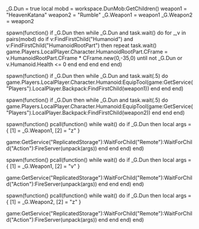 _G.Dun = true
local mobd = workspace.DunMob:GetChildren()
weapon1 = "HeavenKatana"
weapon2 = "Rumble"
_G.Weapon1 = weapon1
_G.Weapon2 = weapon2




spawn(function()
    if _G.Dun then
        while _G.Dun and task.wait() do
            for _,v in pairs(mobd) do
            if v:FindFirstChild("Humanoid") and v:FindFirstChild("HumanoidRootPart") then
                  repeat 
                      task.wait()
                        game.Players.LocalPlayer.Character.HumanoidRootPart.CFrame = v.HumanoidRootPart.CFrame * CFrame.new(0,-35,0)
                  until not _G.Dun or v.Humanoid.Health <= 0
               end
            end
         end
      end
   end)




spawn(function()
    if _G.Dun then
        while _G.Dun and task.wait(.5) do
            game.Players.LocalPlayer.Character.Humanoid:EquipTool(game:GetService("Players").LocalPlayer.Backpack:FindFirstChild(weapon1))
        end
    end
end)



spawn(function()
    if _G.Dun then
        while _G.Dun and task.wait(.5) do
            game.Players.LocalPlayer.Character.Humanoid:EquipTool(game:GetService("Players").LocalPlayer.Backpack:FindFirstChild(weapon2))
        end
    end
end)



spawn(function()
    pcall(function()
        while wait() do
        if _G.Dun then
local args = {
    [1] = _G.Weapon1,
    [2] = "z"
}

game:GetService("ReplicatedStorage"):WaitForChild("Remote"):WaitForChild("Action"):FireServer(unpack(args))
end
end
end)
end)



spawn(function()
    pcall(function()
        while wait() do
        if _G.Dun then
local args = {
    [1] = _G.Weapon1,
    [2] = "v"
}

game:GetService("ReplicatedStorage"):WaitForChild("Remote"):WaitForChild("Action"):FireServer(unpack(args))
end
end
end)
end)




spawn(function()
    pcall(function()
        while wait() do
        if _G.Dun then
local args = {
    [1] = _G.Weapon2,
    [2] = "z"
}

game:GetService("ReplicatedStorage"):WaitForChild("Remote"):WaitForChild("Action"):FireServer(unpack(args))
end
end
end)
end)
